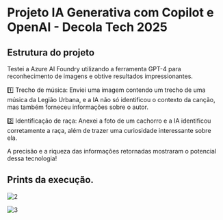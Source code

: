# Projeto IA Generativa com Copilot e OpenAI - Decola Tech 2025

## Estrutura do projeto 

Testei a Azure AI Foundry utilizando a ferramenta GPT-4 para reconhecimento de 
imagens e obtive resultados impressionantes.

1️⃣ Trecho de música: Enviei uma imagem contendo um trecho de uma música da Legião Urbana, 
e a IA não só identificou o contexto da canção, mas também forneceu informações sobre o autor.

2️⃣ Identificação de raça: Anexei a foto de um cachorro e a IA identificou corretamente a raça,
além de trazer uma curiosidade interessante sobre ela.

A precisão e a riqueza das informações retornadas mostraram o potencial dessa tecnologia!

## Prints da execução. 

![2](https://github.com/user-attachments/assets/40dcc21c-48d3-4663-9645-3e0cd2e94288)

![3](https://github.com/user-attachments/assets/c545699a-b873-4b1e-9564-c6ce2a260e1a)

